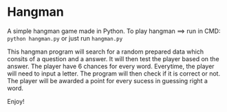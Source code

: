 # Hangman
A simple hangman game made in Python.
To play hangman ==> run in CMD: `python hangman.py` or just run `hangman.py`

This hangman program will search for a random prepared data which consits of a question and a answer.
It will then test the player based on the answer. The player have 6 chances for every word. Everytime, the player will need to input a letter. The program will then check if it is correct or not. The player will be awarded a point for every sucess in guessing right a word.

Enjoy!
